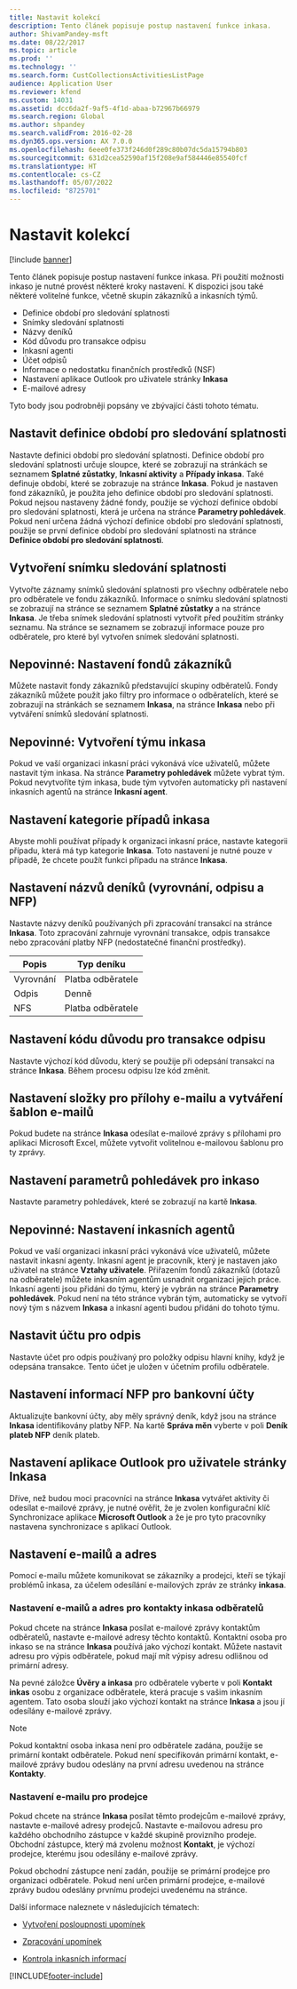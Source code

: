 ```yaml
---
title: Nastavit kolekcí
description: Tento článek popisuje postup nastavení funkce inkasa.
author: ShivamPandey-msft
ms.date: 08/22/2017
ms.topic: article
ms.prod: ''
ms.technology: ''
ms.search.form: CustCollectionsActivitiesListPage
audience: Application User
ms.reviewer: kfend
ms.custom: 14031
ms.assetid: dcc6da2f-9af5-4f1d-abaa-b72967b66979
ms.search.region: Global
ms.author: shpandey
ms.search.validFrom: 2016-02-28
ms.dyn365.ops.version: AX 7.0.0
ms.openlocfilehash: 6eee0fe373f246d0f289c80b07dc5da15794b803
ms.sourcegitcommit: 631d2cea52590af15f208e9af584446e85540fcf
ms.translationtype: HT
ms.contentlocale: cs-CZ
ms.lasthandoff: 05/07/2022
ms.locfileid: "8725701"
---
```

# <a name="set-up-collections"></a>Nastavit kolekcí

[!include [banner](../includes/banner.md)]

Tento článek popisuje postup nastavení funkce inkasa. Při použití možnosti inkaso je nutné provést některé kroky nastavení. K dispozici jsou také některé volitelné funkce, včetně skupin zákazníků a inkasních týmů. 

- Definice období pro sledování splatnosti
- Snímky sledování splatnosti
- Názvy deníků
- Kód důvodu pro transakce odpisu
- Inkasní agenti
- Účet odpisů
- Informace o nedostatku finančních prostředků (NSF)
- Nastavení aplikace Outlook pro uživatele stránky **Inkasa**
- E-mailové adresy

Tyto body jsou podrobněji popsány ve zbývající části tohoto tématu. 

## <a name="set-up-aging-period-definitions"></a>Nastavit definice období pro sledování splatnosti

Nastavte definici období pro sledování splatnosti. Definice období pro sledování splatnosti určuje sloupce, které se zobrazují na stránkách se seznamem **Splatné zůstatky**, **Inkasní aktivity** a **Případy inkasa**. Také definuje období, které se zobrazuje na stránce **Inkasa**. Pokud je nastaven fond zákazníků, je použita jeho definice období pro sledování splatnosti. Pokud nejsou nastaveny žádné fondy, použije se výchozí definice období pro sledování splatnosti, která je určena na stránce **Parametry pohledávek**. Pokud není určena žádná výchozí definice období pro sledování splatnosti, použije se první definice období pro sledování splatnosti na stránce **Definice období pro sledování splatnosti**.

## <a name="create-an-aging-snapshot"></a>Vytvoření snímku sledování splatnosti
Vytvořte záznamy snímků sledování splatnosti pro všechny odběratele nebo pro odběratele ve fondu zákazníků. Informace o snímku sledování splatnosti se zobrazují na stránce se seznamem **Splatné zůstatky** a na stránce **Inkasa**. Je třeba snímek sledování splatnosti vytvořit před použitím stránky seznamu. Na stránce se seznamem se zobrazují informace pouze pro odběratele, pro které byl vytvořen snímek sledování splatnosti.

## <a name="optional-set-up-customer-pools"></a>Nepovinné: Nastavení fondů zákazníků
Můžete nastavit fondy zákazníků představující skupiny odběratelů. Fondy zákazníků můžete použít jako filtry pro informace o odběratelích, které se zobrazují na stránkách se seznamem **Inkasa**, na stránce **Inkasa** nebo při vytváření snímků sledování splatnosti.

## <a name="optional-create-a-collections-team"></a>Nepovinné: Vytvoření týmu inkasa
Pokud ve vaší organizaci inkasní práci vykonává více uživatelů, můžete nastavit tým inkasa. Na stránce **Parametry pohledávek** můžete vybrat tým. Pokud nevytvoříte tým inkasa, bude tým vytvořen automaticky při nastavení inkasních agentů na stránce **Inkasní agent**.

## <a name="set-up-a-collections-case-category"></a>Nastavení kategorie případů inkasa
Abyste mohli používat případy k organizaci inkasní práce, nastavte kategorii případu, která má typ kategorie **Inkasa**. Toto nastavení je nutné pouze v případě, že chcete použít funkci případu na stránce **Inkasa**.

## <a name="set-up-journal-names-settlement-writeoff-and-nsf"></a>Nastavení názvů deníků (vyrovnání, odpisu a NFP)
Nastavte názvy deníků používaných při zpracování transakcí na stránce **Inkasa**. Toto zpracování zahrnuje vyrovnání transakce, odpis transakce nebo zpracování platby NFP (nedostatečné finanční prostředky).

| Popis | Typ deníku     |
|-------------|------------------|
| Vyrovnání  | Platba odběratele |
| Odpis   | Denně            |
| NFS         | Platba odběratele |

## <a name="set-up-a-reason-code-for-writeoff-transactions"></a>Nastavení kódu důvodu pro transakce odpisu
Nastavte výchozí kód důvodu, který se použije při odepsání transakcí na stránce **Inkasa**. Během procesu odpisu lze kód změnit.

## <a name="set-up-a-folder-for-email-attachments-and-create-email-templates"></a>Nastavení složky pro přílohy e-mailu a vytváření šablon e-mailů
Pokud budete na stránce **Inkasa** odesílat e-mailové zprávy s přílohami pro aplikaci Microsoft Excel, můžete vytvořit volitelnou e-mailovou šablonu pro ty zprávy.

## <a name="set-up-accounts-receivable-parameters-for-collections"></a>Nastavení parametrů pohledávek pro inkaso
Nastavte parametry pohledávek, které se zobrazují na kartě **Inkasa**.

## <a name="optional-set-up-collections-agents"></a>Nepovinné: Nastavení inkasních agentů
Pokud ve vaší organizaci inkasní práci vykonává více uživatelů, můžete nastavit inkasní agenty. Inkasní agent je pracovník, který je nastaven jako uživatel na stránce **Vztahy uživatele**. Přiřazením fondů zákazníků (dotazů na odběratele) můžete inkasním agentům usnadnit organizaci jejich práce. Inkasní agenti jsou přidáni do týmu, který je vybrán na stránce **Parametry pohledávek**. Pokud není na této stránce vybrán tým, automaticky se vytvoří nový tým s názvem **Inkasa** a inkasní agenti budou přidáni do tohoto týmu.

## <a name="set-up-a-writeoff-account"></a>Nastavit účtu pro odpis
Nastavte účet pro odpis používaný pro položky odpisu hlavní knihy, když je odepsána transakce. Tento účet je uložen v účetním profilu odběratele.

## <a name="set-up-nsf-information-for-bank-accounts"></a>Nastavení informací NFP pro bankovní účty
Aktualizujte bankovní účty, aby měly správný deník, když jsou na stránce **Inkasa** identifikovány platby NFP. Na kartě **Správa měn** vyberte v poli **Deník plateb NFP** deník plateb.

## <a name="set-up-outlook-settings-for-users-of-the-collections-page"></a>Nastavení aplikace Outlook pro uživatele stránky Inkasa
Dříve, než budou moci pracovníci na stránce **Inkasa** vytvářet aktivity či odesílat e-mailové zprávy, je nutné ověřit, že je zvolen konfigurační klíč Synchronizace aplikace **Microsoft Outlook** a že je pro tyto pracovníky nastavena synchronizace s aplikací Outlook.

## <a name="set-up-email-and-addresses"></a>Nastavení e-mailů a adres
Pomocí e-mailu můžete komunikovat se zákazníky a prodejci, kteří se týkají problémů inkasa, za účelem odesílání e-mailových zpráv ze stránky **inkasa**. 

### <a name="set-up-email-and-address-settings-for-collections-customer-contacts"></a>Nastavení e-mailů a adres pro kontakty inkasa odběratelů
Pokud chcete na stránce **Inkasa** posílat e-mailové zprávy kontaktům odběratelů, nastavte e-mailové adresy těchto kontaktů. Kontaktní osoba pro inkaso se na stránce **Inkasa** používá jako výchozí kontakt. Můžete nastavit adresu pro výpis odběratele, pokud mají mít výpisy adresu odlišnou od primární adresy. 

Na pevné záložce **Úvěry a inkasa** pro odběratele vyberte v poli **Kontakt inkas** osobu z organizace odběratele, která pracuje s vašim inkasním agentem. Tato osoba slouží jako výchozí kontakt na stránce **Inkasa** a jsou jí odesílány e-mailové zprávy. 

> [!NOTE] 
> Pokud kontaktní osoba inkasa není pro odběratele zadána, použije se primární kontakt odběratele. Pokud není specifikován primární kontakt, e-mailové zprávy budou odeslány na první adresu uvedenou na stránce **Kontakty**.

### <a name="set-up-email-settings-for-salespeople"></a>Nastavení e-mailu pro prodejce
Pokud chcete na stránce **Inkasa** posílat těmto prodejcům e-mailové zprávy, nastavte e-mailové adresy prodejců. Nastavte e-mailovou adresu pro každého obchodního zástupce v každé skupině provizního prodeje. Obchodní zástupce, který má zvolenu možnost **Kontakt**, je výchozí prodejce, kterému jsou odesílány e-mailové zprávy. 

Pokud obchodní zástupce není zadán, použije se primární prodejce pro organizaci odběratele. Pokud není určen primární prodejce, e-mailové zprávy budou odeslány prvnímu prodejci uvedenému na stránce.


Další informace naleznete v následujících tématech:

 - [Vytvoření posloupnosti upomínek](tasks/create-collection-letter-sequence.md)

 - [Zpracování upomínek](tasks/process-collection-letters.md)

 - [Kontrola inkasních informací](tasks/review-collections-information.md)



[!INCLUDE[footer-include](../../includes/footer-banner.md)]
